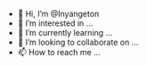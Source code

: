 - 👋 Hi, I’m @Inyangeton
- 👀 I’m interested in ...
- 🌱 I’m currently learning ...
- 💞️ I’m looking to collaborate on ...
- 📫 How to reach me ...

<!---
Inyangeton/Inyangeton is a ✨ special ✨ repository because its `README.md` (this file) appears on your GitHub profile.
You can click the Preview link to take a look at your changes.
--->
